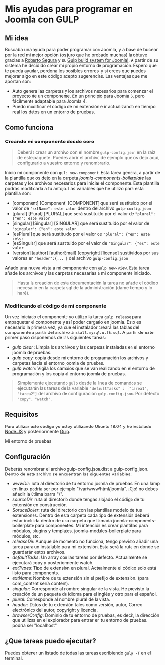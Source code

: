 # Mis ayudas para programar en Joomla con GULP

## Mi idea
Buscaba una ayuda para poder programar con Joomla, y a base de bucear por la red mi mejor opción (os juro que he probado muchas) la obtuve gracias a [Roberto Segura](https://github.com/phproberto/) y su [Gulp build system for Joomla!](https://github.com/phproberto/joomla-gulp). A partir de su sistema he decidido crear mi propio entorno de programación. Espero que te pueda ayudar, perdona los posibles errores, y si crees que puedes mejorar algo en este código acepto sugerencias.
Las ventajas que me aportan son:
* Auto genera las carpetas y los archivos necesarios para comenzar el proyecto de un componente. En un principio para Joomla 3, pero fácilmente adaptable para Joomla 4.
* Puedo modificar el código de mi extensión e ir actualizando en tiempo real los datos en un entorno de pruebas.

## Como funciona

### Creando mi componente desde cero
> Deberás crear un archivo con el nombre `gulp-config.json` en la raiz de este paquete. Puedes abrir el archivo de ejemplo que os dejo aquí, configurarlo a vuestro entorno y renombrarlo.

Inicio mi componente con `gulp new-component`. Esta tarea genera, a partir de la plantilla que os dejo en la carpeta *joomla-components-boilerplate* las carpetas y los archivos necesarios para iniciar el componente. Esta plantilla podrás modificarla a tu antojo. Las variables que he utilizo para esta plantilla son:
* [component] [Component] [COMPONENT] que será sustituido por el valor de `"extName": este valor` dentro del archivo `gulp-config.json`
* [plural] [Plural] [PLURAL] que será sustituido por el valor de `"plural": {"en": este valor `
* [singular] [Singular] [SINGULAR] que será sustituido por el valor de `"singular": {"en": este valor `
* [esPlural] que será sustituido por el valor de `"plural": {"es": este valor`
* [esSingular] que será sustituido por el valor de `"Singular": {"es": este valor`
* [version] [author] [authorEmail] [copyright] [license] sustituidos por sus valores en `"header":{... }` del archivo `gulp-config.json`

Añado una nueva vista a mi componente con `gulp new-view`. Esta tarea añade los archivos y las carpetas necesarias a mi componente iniciado.
> Hasta la creación de esta documentación la tarea no añade el código necesario en la carpeta sql de la administración (dame tiempo y lo haré).

### Modificando el código de mi componente
Un vez iniciado el componente yo utilizo la tarea `gulp release` para empaquetar el componente y así poder cargarlo en joomla. Esto es necesario la primera vez, ya que el instalador creará las tablas del componente a partir del archivo `install.mysql.utf8.sql`.
A partir de este primer paso disponemos de las siguientes tareas:
* *gulp clean*: Limpia los archivos y las carpetas instaladas en el entorno joomla de pruebas.
* *gulp copy*: copia desde mi entorno de programación los archivos y carpetas hacia el entorno joomla de pruebas.
* *gulp watch*: Vigila los cambios que se van realizando en el entorno de programación y los copia al entorno joomla de pruebas.

> Simplemente ejecutando `gulp` desde la linea de comandos se ejecutarán las tareas de la variable `"defaultTasks" : ["tarea1", "tarea2"]` del archivo de configuración `gulp-config.json`. Por defecto `"copy", "watch"`.

## Requisitos
Para utilizar este código yo estoy utilizando Ubuntu 18.04 y he instalado [Node.JS](http://nodejs.org/) y posteriormente [Gulp](http://gulpjs.com/).

Mi entorno de pruebas

## Configuración
Deberás renombrar el archivo gulp-config.json.dist a gulp-config.json.
Dentro de este archivo se encuentran las siguientes variables:
* *wwwDir*: ruta al directorio de tu entorno joomla de pruebas. En una lamp en linux podría ser por ejemplo "/var/www/html/joomla". ¡Ojo! no debes añadir la útlima barra "/".
* *sourceDir*: ruta al directorio donde tengas alojado el código de tu extensión en construcción.
* *SoruceBoiler*: ruta del directorio con las plantillas modelo de tus extensiones. Dentro de esta carpeta cada tipo de extensión deberá estar incluida dentro de una carpeta que llamada joomla-components-boilerplate para componentes. Mi intención es crear plantillas para módulos, plugins y templates. joomla-modules-boilerplate para módulos, etc.
* *releaseDir*: Aunque de momento no funciona, tengo previsto añadir una tarea para un instalable para mi extensión. Esta será la ruta en donde se guardarán estos archivos.
* *defaultTasks*: Un array con las tareas por defecto. Actualmente se ejecutará copy y posteriormente watch.
* *extTypes*: Tipo de extensión en plural. Actualmente el código solo está listo para components.
* *extName*: Nombre de tu extensión sin el prefijo de extensión. (para com_content sería content).
* *singular*: Corresponde al nombre singular de la vista. He previsto la creación de un paqueta de idioma para el inglés y otro para el español.
* *plural*: Corresponde al nombre plural de la vista.
* *header*: Datos de tu extensión tales como versión, autor, Correo electrónico del autor, copyright y licencia.
* *browserConfig*: Dominio de tu entorno de pruebas, es decir, la dirección que utilizas en el explorador para entrar en tu entorno de pruebas. podría ser "localhost"

## ¿Que tareas puedo ejecutar?

Puedes obtener un listado de todas las tareas escribiendo `gulp -T` en el terminal.

